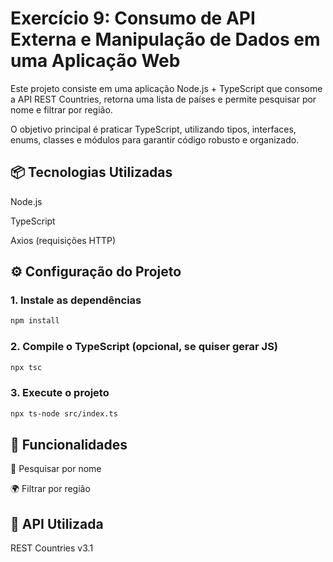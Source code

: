 # Exercício 9: Consumo de API Externa e Manipulação de Dados em uma Aplicação Web
Este projeto consiste em uma aplicação Node.js + TypeScript que consome a API REST Countries, retorna uma lista de países e permite pesquisar por nome e filtrar por região.

O objetivo principal é praticar TypeScript, utilizando tipos, interfaces, enums, classes e módulos para garantir código robusto e organizado.

## 📦 Tecnologias Utilizadas

Node.js

TypeScript

Axios
 (requisições HTTP)

## ⚙️ Configuração do Projeto

### 1. Instale as dependências
``` bash
npm install
```

### 2. Compile o TypeScript (opcional, se quiser gerar JS)
``` bash
npx tsc
```

### 3. Execute o projeto
``` bash
npx ts-node src/index.ts
```

## 📜 Funcionalidades

🔎 Pesquisar por nome 

🌍 Filtrar por região 


## 🔗 API Utilizada

REST Countries v3.1



